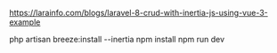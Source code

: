 https://larainfo.com/blogs/laravel-8-crud-with-inertia-js-using-vue-3-example

php artisan breeze:install --inertia
npm install
npm run dev